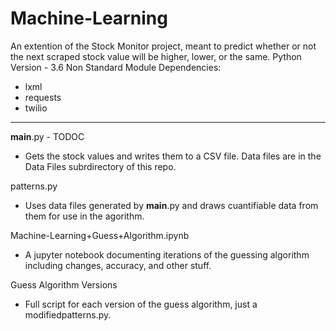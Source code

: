 # Machine-Learning
An extention of the Stock Monitor project, meant to predict whether or not the next scraped stock value will be higher, lower, or the same.
Python Version - 3.6
Non Standard Module Dependencies:
 - lxml                     
 - requests
 - twilio
 ___

__main__.py - TODOC
 - Gets the stock values and writes them to a CSV file. Data files are in the Data Files subrdirectory of this repo.
 
patterns.py
 - Uses data files generated by __main__.py and draws cuantifiable data from them for use in the agorithm.
 
Machine-Learning+Guess+Algorithm.ipynb
 - A jupyter notebook documenting iterations of the guessing algorithm including changes, accuracy, and other stuff.
 
Guess Algorithm Versions
 - Full script for each version of the guess algorithm, just a modifiedpatterns.py.
